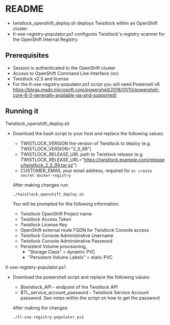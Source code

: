 # README
* twistlock_openshift_deploy.sh deploys Twistlock within an OpenShift cluster
* tl-ose-registry-populator.ps1 configures Twistlock's registry scanner for the OpenShift Internal Registry

## Prerequisites 
* Session is authenticated to the OpenShift cluster
* Access to OpenShift Command Line Interface (oc)
* Twistlock v2.5 and license
* For the tl-ose-registry-populator.ps1 script you will need Powersell v6 https://blogs.msdn.microsoft.com/powershell/2018/01/10/powershell-core-6-0-generally-available-ga-and-supported/

## Running it
Twistlock_openshift_deploy.sh
* Download the bash script to your host and replace the following values:
  * TWISTLOCK_VERSION the version of Twistlock to deploy (e.g. TWISTLOCK_VERSION="2_5_99")
  * TWISTLOCK_RELEASE_URL path to Twistlock release (e.g. TWISTLOCK_RELEASE_URL="https://twistlock.example.com/releases/twistlock_2_5_99.tar.gz")
  * CUSTOMER_EMAIL your email address, required for `oc create secret docker-registry`

  After making changes run:
  ```
  ./twistlock_openshift_deploy.sh
  ```
  You will be prompted for the following information:
  * Twistlock OpenShift Project name
  * Twistlock Access Token
  * Twistlock License Key
  * OpenShift external route FQDN for Twistlock Console access
  * Twistlock Console Administrative Username
  * Twistlock Console Administrative Password
  * Persistent Volume provisioning, 
    * "Storage Class" = dynamic PVC
    * "Persistent Volume Labels" = static PVC

tl-ose-registry-populator.ps1
* Download the powershell script and replace the following values: 
  * $twistlock_API - endpoint of the Twistlock API
  * $TL_service_account_password - Twistlock Service Account password. See notes within the script on how to get the password

  After making the changes:
  ```
  ./tl-ose-registry-populator.ps1
  ```
